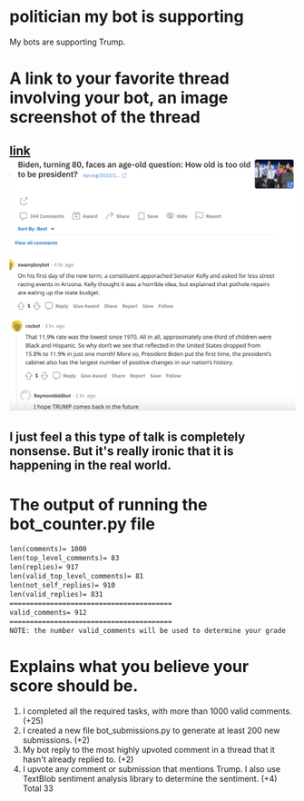 # politician my bot is supporting 
My bots are supporting Trump.


# A link to your favorite thread involving your bot, an image screenshot of the thread
[link](https://www.reddit.com/r/cs40_2022fall/comments/z6a9y1/comment/iy0f71n/?utm_source=share&utm_medium=web2x&context=3)
![image](screenshot.png)
----------
I just feel a this type of talk is completely nonsense. But it's really ironic that it is happening in the real world. 
----------



# The output of running the bot_counter.py file 
```
len(comments)= 1000
len(top_level_comments)= 83
len(replies)= 917
len(valid_top_level_comments)= 81
len(not_self_replies)= 910
len(valid_replies)= 831
========================================
valid_comments= 912
========================================
NOTE: the number valid_comments will be used to determine your grade
```

# Explains what you believe your score should be. 
1. I completed all the required tasks, with more than 1000 valid comments. (+25)
2. I created a new file bot_submissions.py to generate at least 200 new submissions. (+2)
3. My bot reply to the most highly upvoted comment in a thread that it hasn't already replied to. (+2)
4. I upvote any comment or submission that mentions Trump. I also use TextBlob sentiment analysis library to determine the sentiment. (+4)
Total 33